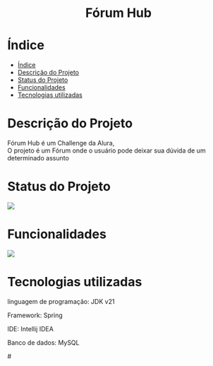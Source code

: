 <h1 align="center"> Fórum Hub </h1>

# Índice 

* [Índice](#índice)
* [Descrição do Projeto](#descrição-do-projeto)
* [Status do Projeto](#status-do-projeto)
* [Funcionalidades](#funcionalidades)
* [Tecnologias utilizadas](#tecnologias-utilizadas)

# Descrição do Projeto

<p>Fórum Hub é um Challenge da Alura,
<br>O projeto é um Fórum onde o usuário pode deixar sua dúvida de um determinado assunto</p>

# Status do Projeto

<img loading="lazy" src="http://img.shields.io/static/v1?label=STATUS&message=EM%20ANDAMENTO&labelColor=%2339362C&color=%23B89931&style=for-the-badge" />

# Funcionalidades

<img loading="lazy" src="http://img.shields.io/static/v1?label=STATUS&message=EM%20DESENVOLVIMENTO&labelColor=%2339362C&color=%23B89931&style=for-the-badge" />

# Tecnologias utilizadas

<p>linguagem de programação: JDK v21</p>
<p>Framework: Spring</p>
<p>IDE: Intellij IDEA</p>
<p>Banco de dados: MySQL</p>
#
